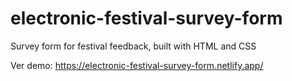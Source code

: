 # electronic-festival-survey-form
Survey form for festival feedback, built with HTML and CSS

Ver demo: https://electronic-festival-survey-form.netlify.app/
